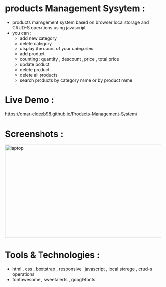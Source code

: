 # products Management Sysytem :
* products management system based on browser local storage and CRUD-S operations using javascript
* you can :
  - add new category
  - delete category
  - display the count of your categories
  - add product
  - counting : quantity  , descount , price  , total price
  - update poduct
  - delete product
  - delete all products
  - search products by category name  or by product name
  

# Live Demo :
 https://omar-eldeeb98.github.io/Products-Management-System/

# Screenshots :
<img src="screenshots/laptop.gif" alt="laptop" width="600" height="300">

# Tools & Technologies :
- html , css , bootstrap , responsive ,  javascript , local storege , crud-s operations
- fontawesome , sweetalerts , googlefonts
